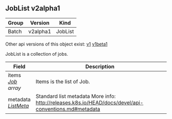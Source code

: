 ## JobList v2alpha1

Group        | Version     | Kind
------------ | ---------- | -----------
Batch | v2alpha1 | JobList

<aside class="notice">Other api versions of this object exist: <a href="#joblist-v1">v1</a> <a href="#joblist-v1beta1">v1beta1</a> </aside>

JobList is a collection of jobs.



Field        | Description
------------ | -----------
items <br /> *[Job](#job-v2alpha1) array*  | Items is the list of Job.
metadata <br /> *[ListMeta](#listmeta-unversioned)*  | Standard list metadata More info: http://releases.k8s.io/HEAD/docs/devel/api-conventions.md#metadata

